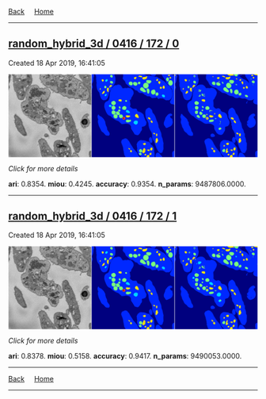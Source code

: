 
[Back](..)&nbsp;&nbsp;&nbsp;&nbsp;&nbsp;[Home](https://leapmanlab.github.io/snapshots)

---

<div class="summary"><a href="0"><h2>random_hybrid_3d / 0416 / 172 / 0</h2></a><p>Created 18 Apr 2019, 16:41:05
</p><a href="0"><img src="0/media/summary.png" align="center"></a><p>
<i>Click for more details</i>
</p></div>

**ari**: 0.8354. **miou**: 0.4245. **accuracy**: 0.9354. **n_params**: 9487806.0000. 

---

<div class="summary"><a href="1"><h2>random_hybrid_3d / 0416 / 172 / 1</h2></a><p>Created 18 Apr 2019, 16:41:05
</p><a href="1"><img src="1/media/summary.png" align="center"></a><p>
<i>Click for more details</i>
</p></div>

**ari**: 0.8378. **miou**: 0.5158. **accuracy**: 0.9417. **n_params**: 9490053.0000. 

---

[Back](..)&nbsp;&nbsp;&nbsp;&nbsp;&nbsp;[Home](https://leapmanlab.github.io/snapshots)

---